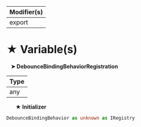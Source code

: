 | Modifier(s)                            |
|----------------------------------------|
| export |

# &#9733; Variable(s)

&nbsp;&nbsp; **&#10148; DebounceBindingBehaviorRegistration**

| Type                        |
|-----------------------------|
| any |

&nbsp;&nbsp;&nbsp;&nbsp;&nbsp; **&#9733; Initializer**

```ts
DebounceBindingBehavior as unknown as IRegistry
```
